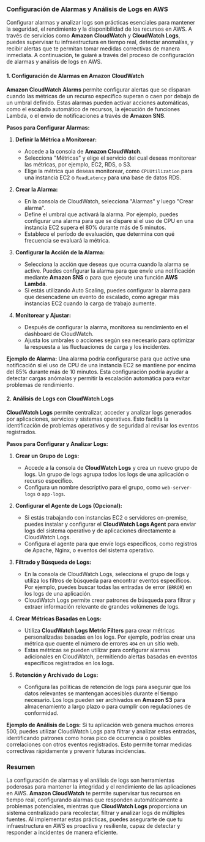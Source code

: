 ### Configuración de Alarmas y Análisis de Logs en AWS

Configurar alarmas y analizar logs son prácticas esenciales para mantener la seguridad, el rendimiento y la disponibilidad de los recursos en AWS. A través de servicios como **Amazon CloudWatch** y **CloudWatch Logs**, puedes supervisar tu infraestructura en tiempo real, detectar anomalías, y recibir alertas que te permitan tomar medidas correctivas de manera inmediata. A continuación, te guiaré a través del proceso de configuración de alarmas y análisis de logs en AWS.

#### 1. Configuración de Alarmas en Amazon CloudWatch

**Amazon CloudWatch Alarms** permite configurar alertas que se disparan cuando las métricas de un recurso específico superan o caen por debajo de un umbral definido. Estas alarmas pueden activar acciones automáticas, como el escalado automático de recursos, la ejecución de funciones Lambda, o el envío de notificaciones a través de **Amazon SNS**.

**Pasos para Configurar Alarmas:**

1. **Definir la Métrica a Monitorear:**
   - Accede a la consola de **Amazon CloudWatch**.
   - Selecciona "Métricas" y elige el servicio del cual deseas monitorear las métricas, por ejemplo, EC2, RDS, o S3.
   - Elige la métrica que deseas monitorear, como `CPUUtilization` para una instancia EC2 o `ReadLatency` para una base de datos RDS.

2. **Crear la Alarma:**
   - En la consola de CloudWatch, selecciona "Alarmas" y luego "Crear alarma".
   - Define el umbral que activará la alarma. Por ejemplo, puedes configurar una alarma para que se dispare si el uso de CPU en una instancia EC2 supera el 80% durante más de 5 minutos.
   - Establece el período de evaluación, que determina con qué frecuencia se evaluará la métrica.

3. **Configurar la Acción de la Alarma:**
   - Selecciona la acción que deseas que ocurra cuando la alarma se active. Puedes configurar la alarma para que envíe una notificación mediante **Amazon SNS** o para que ejecute una función **AWS Lambda**.
   - Si estás utilizando Auto Scaling, puedes configurar la alarma para que desencadene un evento de escalado, como agregar más instancias EC2 cuando la carga de trabajo aumente.

4. **Monitorear y Ajustar:**
   - Después de configurar la alarma, monitorea su rendimiento en el dashboard de CloudWatch.
   - Ajusta los umbrales o acciones según sea necesario para optimizar la respuesta a las fluctuaciones de carga y los incidentes.

**Ejemplo de Alarma:**
Una alarma podría configurarse para que active una notificación si el uso de CPU de una instancia EC2 se mantiene por encima del 85% durante más de 10 minutos. Esta configuración podría ayudar a detectar cargas anómalas y permitir la escalación automática para evitar problemas de rendimiento.

#### 2. Análisis de Logs con CloudWatch Logs

**CloudWatch Logs** permite centralizar, acceder y analizar logs generados por aplicaciones, servicios y sistemas operativos. Esto facilita la identificación de problemas operativos y de seguridad al revisar los eventos registrados.

**Pasos para Configurar y Analizar Logs:**

1. **Crear un Grupo de Logs:**
   - Accede a la consola de **CloudWatch Logs** y crea un nuevo grupo de logs. Un grupo de logs agrupa todos los logs de una aplicación o recurso específico.
   - Configura un nombre descriptivo para el grupo, como `web-server-logs` o `app-logs`.

2. **Configurar el Agente de Logs (Opcional):**
   - Si estás trabajando con instancias EC2 o servidores on-premise, puedes instalar y configurar el **CloudWatch Logs Agent** para enviar logs del sistema operativo y de aplicaciones directamente a CloudWatch Logs.
   - Configura el agente para que envíe logs específicos, como registros de Apache, Nginx, o eventos del sistema operativo.

3. **Filtrado y Búsqueda de Logs:**
   - En la consola de CloudWatch Logs, selecciona el grupo de logs y utiliza los filtros de búsqueda para encontrar eventos específicos. Por ejemplo, puedes buscar todas las entradas de error (`ERROR`) en los logs de una aplicación.
   - CloudWatch Logs permite crear patrones de búsqueda para filtrar y extraer información relevante de grandes volúmenes de logs.

4. **Crear Métricas Basadas en Logs:**
   - Utiliza **CloudWatch Logs Metric Filters** para crear métricas personalizadas basadas en los logs. Por ejemplo, podrías crear una métrica que cuente el número de errores `404` en un sitio web.
   - Estas métricas se pueden utilizar para configurar alarmas adicionales en CloudWatch, permitiendo alertas basadas en eventos específicos registrados en los logs.

5. **Retención y Archivado de Logs:**
   - Configura las políticas de retención de logs para asegurar que los datos relevantes se mantengan accesibles durante el tiempo necesario. Los logs pueden ser archivados en **Amazon S3** para almacenamiento a largo plazo o para cumplir con regulaciones de conformidad.

**Ejemplo de Análisis de Logs:**
Si tu aplicación web genera muchos errores 500, puedes utilizar CloudWatch Logs para filtrar y analizar estas entradas, identificando patrones como horas pico de ocurrencia o posibles correlaciones con otros eventos registrados. Esto permite tomar medidas correctivas rápidamente y prevenir futuras incidencias.

### Resumen

La configuración de alarmas y el análisis de logs son herramientas poderosas para mantener la integridad y el rendimiento de las aplicaciones en AWS. **Amazon CloudWatch** te permite supervisar tus recursos en tiempo real, configurando alarmas que responden automáticamente a problemas potenciales, mientras que **CloudWatch Logs** proporciona un sistema centralizado para recolectar, filtrar y analizar logs de múltiples fuentes. Al implementar estas prácticas, puedes asegurarte de que tu infraestructura en AWS es proactiva y resiliente, capaz de detectar y responder a incidentes de manera eficiente.
